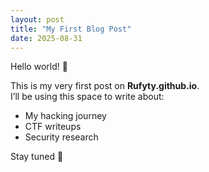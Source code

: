 ```yaml
---
layout: post
title: "My First Blog Post"
date: 2025-08-31
---
```


Hello world! 🎉  

This is my very first post on **Rufyty.github.io**.  
I’ll be using this space to write about:
- My hacking journey
- CTF writeups
- Security research

Stay tuned 🚀
